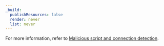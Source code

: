 ```yaml
---
_build:
  publishResources: false
  render: never
  list: never
---
```


For more information, refer to [Malicious script and connection detection](/page-shield/detection/malicious-script-detection/).
